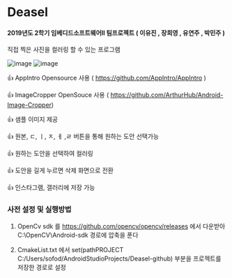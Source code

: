 # Deasel
#### 2019년도 2학기 임베디드소프트웨어II 팀프로젝트  ( 이유진 , 장희영 , 유연주 , 박민주 )


직접 찍은 사진을 컬러링 할 수 있는 프로그램


![image](https://user-images.githubusercontent.com/53117014/87044103-0cabe780-c231-11ea-9db4-2ee646c4d491.png)
![image](https://user-images.githubusercontent.com/53117014/87043400-f2bdd500-c22f-11ea-8d02-e6f708b7783d.png)






👍 AppIntro Opensource 사용 ( https://github.com/AppIntro/AppIntro )

👍 ImageCropper OpenSouce 사용 ( https://github.com/ArthurHub/Android-Image-Cropper)

👍 샘플 이미지 제공

👍 원본, ㄷ, ㅣ, ㅈ, ㅔ ,ㄹ 버튼을 통해 원하는 도안 선택가능

👍 원하는 도안을 선택하여 컬러링

👍 도안을 길게 누르면 삭제 화면으로 전환

👍 인스타그램, 갤러리에 저장 가능

### 사전 설정 및 실행방법

1. OpenCv sdk 를 https://github.com/opencv/opencv/releases 에서 다운받아 C:\OpenCV\Android-sdk 경로에 압축을 푼다

2. CmakeList.txt 에서 set(pathPROJECT C:/Users/sofod/AndroidStudioProjects/Deasel-github) 부분을
프로젝트를 저장한 경로로 설정

